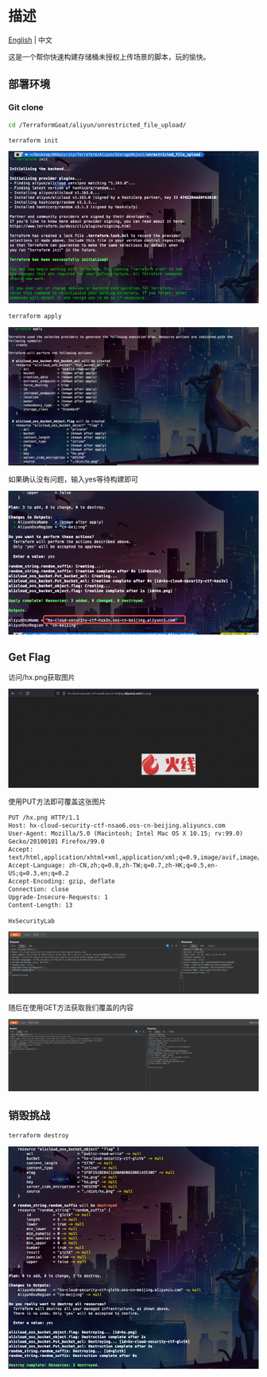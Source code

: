 # 描述

[English](./README.md) | 中文

这是一个帮你快速构建存储桶未授权上传场景的脚本，玩的愉快。

## 部署环境

### Git clone

```bash
cd /TerraformGoat/aliyun/unrestricted_file_upload/ 
```

```bash
terraform init
```

![image-20220425192835507](../../../images/image-20220425192835507.png)

```bash
terraform apply
```

![image-20220425192251992](../../../images/image-20220425192251992.png)

如果确认没有问题，输入yes等待构建即可

![image-20220425192314435](../../../images/image-20220425192314435.png)

## Get Flag

访问/hx.png获取图片

![image-20220425192605952](../../../images/image-20220425192605952.png)

使用PUT方法即可覆盖这张图片

```http
PUT /hx.png HTTP/1.1
Host: hx-cloud-security-ctf-nsao6.oss-cn-beijing.aliyuncs.com
User-Agent: Mozilla/5.0 (Macintosh; Intel Mac OS X 10.15; rv:99.0) Gecko/20100101 Firefox/99.0
Accept: text/html,application/xhtml+xml,application/xml;q=0.9,image/avif,image/webp,*/*;q=0.8
Accept-Language: zh-CN,zh;q=0.8,zh-TW;q=0.7,zh-HK;q=0.5,en-US;q=0.3,en;q=0.2
Accept-Encoding: gzip, deflate
Connection: close
Upgrade-Insecure-Requests: 1
Content-Length: 13

HxSecurityLab
```

![image-20220425192622938](../../../images/image-20220425192622938.png)

随后在使用GET方法获取我们覆盖的内容

![image-20220425192649111](../../../images/image-20220425192649111.png)

## 销毁挑战

```bash
terraform destroy
```

![image-20220425192403147](../../../images/image-20220425192403147.png)
